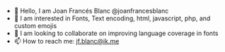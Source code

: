 - 👋 Hello, I am Joan Francés Blanc @joanfrancesblanc
- 👀 I am interested in Fonts, Text encoding, html, javascript, php, and custom emojis
- 💞️ I am looking to collaborate on improving language coverage in fonts
- 📫 How to reach me: jf.blanc@ik.me 

<!---
joanfrancesblanc/joanfrancesblanc is a ✨ special ✨ repository because its `README.md` (this file) appears on your GitHub profile.
You can click the Preview link to take a look at your changes.
--->
